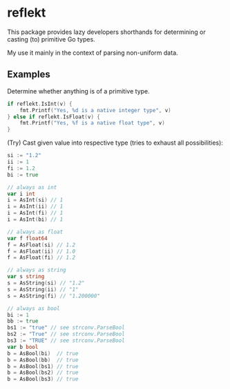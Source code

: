 reflekt
=======

This package provides lazy developers shorthands for determining or casting
(to) primitive Go types.

My use it mainly in the context of parsing non-uniform data.

Examples
--------

Determine whether anything is of a primitive type. 

``` go
if reflekt.IsInt(v) {
    fmt.Printf("Yes, %d is a native integer type", v)
} else if reflekt.IsFloat(v) {
    fmt.Printf("Yes, %f is a native float type", v)
}
```

(Try) Cast given value into respective type (tries to exhaust all possibilities):


``` go
si := "1.2"
ii := 1
fi := 1.2
bi := true

// always as int
var i int
i = AsInt(si) // 1
i = AsInt(ii) // 1
i = AsInt(fi) // 1
i = AsInt(bi) // 1

// always as float
var f float64
f = AsFloat(si) // 1.2
f = AsFloat(ii) // 1.0
f = AsFloat(fi) // 1.2

// always as string
var s string
s = AsString(si) // "1.2"
s = AsString(ii) // "1"
s = AsString(fi) // "1.200000"

// always as bool
bi := 1
bb := true
bs1 := "true" // see strconv.ParseBool
bs2 := "True" // see strconv.ParseBool
bs3 := "TRUE" // see strconv.ParseBool
var b bool
b = AsBool(bi)  // true
b = AsBool(bb)  // true
b = AsBool(bs1) // true
b = AsBool(bs2) // true
b = AsBool(bs3) // true

```
